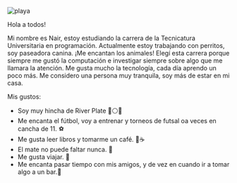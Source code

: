 ![playa](./assets/c:\Users\nairp\Pictures\Playa.jpg)

Hola a todos!

Mi nombre es Nair, estoy estudiando la carrera de la Tecnicatura Universitaria en programación. Actualmente estoy trabajando con perritos, soy paseadora canina. ¡Me encantan los animales! Elegí esta carrera porque siempre me gustó la computación e investigar siempre sobre algo que me llamara la atención. Me gusta mucho la tecnología, cada día aprendo un poco más. 
Me considero una persona muy tranquila, soy más de estar en mi casa.



Mis gustos:

* Soy muy hincha de River Plate 🔴⚪🔴
* Me encanta el fútbol, ​​voy a entrenar y torneos de futsal oa veces en cancha de 11. ⚽
* Me gusta leer libros y tomarme un café. 📖☕
* El mate no puede faltar nunca. 🧉
* Me gusta viajar. 🛫
* Me encanta pasar tiempo con mis amigos, y de vez en cuando ir a tomar algo a un bar.🍻
